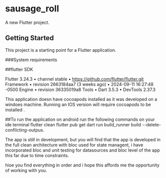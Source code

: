 # sausage_roll

A new Flutter project.

## Getting Started

This project is a starting point for a Flutter application.

###System requirements

##flutter SDK

Flutter 3.24.3 • channel stable • https://github.com/flutter/flutter.git
Framework • revision 2663184aa7 (3 weeks ago) • 2024-09-11 16:27:48 -0500
Engine • revision 36335019a8
Tools • Dart 3.5.3 • DevTools 2.37.3

This application doesn have cocoapods installed as it was developed on a windoes machine. Running an IOS version will require cocoapods to be installed .

##To run the application on android run the following commands on your ide terminal
flutter clean
flutter pub get
dart run build_runner build --delete-confilcting-outpus.

The app is still in development, but you will find that the app is developed in the full clean architecture with bloc used for state managent, i have incorporated bloc and unit testing for datasources and bloc level of the app this far due to time constraints.

hioe you find everything in order and i hope this affords me the opportunity of working with you.
